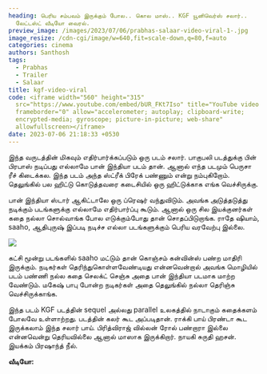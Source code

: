 ```yaml
---
heading: பெரிய சம்பவம் இருக்கும் போல.. கொல மாஸ்.. KGF யூனிவெர்ஸ் சலார்..
  லேட்டஸ்ட் வீடியோ வைரல்.
preview_image: /images/2023/07/06/prabhas-salaar-video-viral-1-.jpg
image_resize: /cdn-cgi/image/w=640,fit=scale-down,q=80,f=auto
categories: cinema
authors: Santhosh
tags:
  - Prabhas
  - Trailer
  - Salaar
title: kgf-video-viral
code: <iframe width="560" height="315"
  src="https://www.youtube.com/embed/bUR_FKt7Iso" title="YouTube video player"
  frameborder="0" allow="accelerometer; autoplay; clipboard-write;
  encrypted-media; gyroscope; picture-in-picture; web-share"
  allowfullscreen></iframe>
date: 2023-07-06 21:18:33 +0530
---
```



இந்த வருடத்தின் மிகவும் எதிர்பார்க்கப்படும் ஒரு படம் சலார். பாகுபலி படத்துக்கு பின் பிரபாஸ் நடிப்பது எல்லாமே பான் இந்தியா படம் தான். ஆனால் எந்த படமும் பெருசா ரீச் கிடைக்கல. இந்த படம் அந்த ஸ்ட்ரீக் பிரேக் பண்ணும் என்று நம்புகிறோம். தெலுங்கில் பல ஹிட்டு கொடுத்தவரை கடைசியில் ஒரு ஹிட்டுக்காக எங்க வெச்சிருக்கு.

பான் இந்தியா ஸ்டார் ஆகிட்டாலே ஒரு ப்ரெஷர் வந்துவிடும். அவங்க அடுத்தடுத்து நடிக்கும் படங்களுக்கு எல்லாமே எதிர்பார்ப்பு கூடும். ஆனால் ஒரு சில இயக்குனர்கள் கதை நல்லா சொல்வாங்க போல எடுக்கும்போது தான் சொதப்பிடுறாங்க. ராதே ஷியாம், saaho, ஆதிபுருஷ் இப்படி நடிச்ச எல்லா படங்களுக்கும் பெரிய வரவேற்பு இல்லை.

![](/images/2023/07/06/prabhas-salaar-video-viral-2-.jpg)

கட்சி மூன்று படங்களில் saaho மட்டும் தான் கொஞ்சம் கன்வின்ஸ் பண்ற மாதிரி இருக்கும். நடிகர்கள் தெரிந்துகொள்ளவேண்டியது என்னவென்றால் அவங்க மொழியில் படம் பண்ணி நல்ல கதை செலக்ட் செஞ்சு அதை பான் இந்தியா படமாக மாற்ற வேண்டும். மகேஷ் பாபு போன்ற நடிகர்கள் அதை தெலுங்கில் நல்லா தெரிஞ்சு வெச்சிருக்காங்க.

இந்த படம் KGF படத்தின் sequel அல்லது parallel உலகத்தில் நாடாகும் கதைக்களம் போலவே உள்ளாற்றது. படத்தின் கலர் கூட அப்படிதான். ராக்கி பாய் பிரண்டா கூட இருக்கலாம் இந்த சலார் பாய். பிரித்விராஜ் வில்லன் ரோல் பண்றாரா இல்லை என்னவென்று தெரியவில்லை ஆனால் மாஸாக இருக்கிறார். நாயகி சுருதி ஹசன். இயக்கம் பிரஷாந்த் நீல். 

**வீடியோ:**